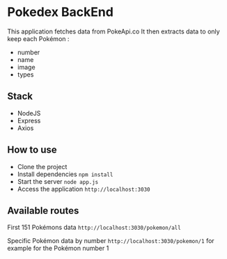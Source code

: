 # Pokedex BackEnd

This application fetches data from PokeApi.co
It then extracts data to only keep each Pokémon :

- number
- name
- image
- types

## Stack

- NodeJS
- Express
- Axios

## How to use

- Clone the project
- Install dependencies
  `npm install`
- Start the server
  `node app.js`
- Access the application
  `http://localhost:3030`

## Available routes

First 151 Pokémons data
`http://localhost:3030/pokemon/all`

Specific Pokémon data by number
`http://localhost:3030/pokemon/1` for example for the Pokémon number 1

